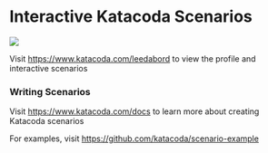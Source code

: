# Interactive Katacoda Scenarios

[![](http://shields.katacoda.com/katacoda/leedabord/count.svg)](https://www.katacoda.com/leedabord "Get your profile on Katacoda.com")

Visit https://www.katacoda.com/leedabord to view the profile and interactive scenarios

### Writing Scenarios
Visit https://www.katacoda.com/docs to learn more about creating Katacoda scenarios

For examples, visit https://github.com/katacoda/scenario-example
